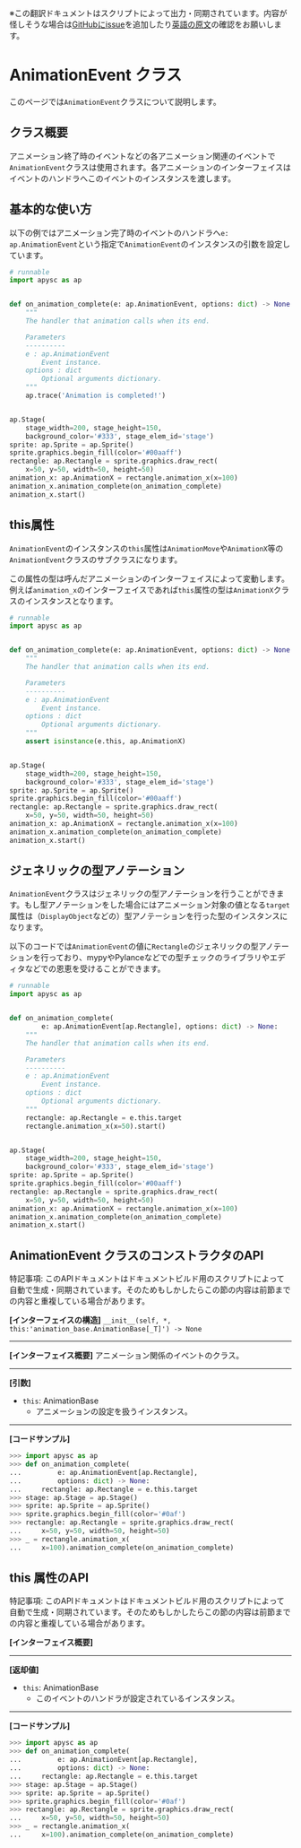 <span class="inconspicuous-txt">※この翻訳ドキュメントはスクリプトによって出力・同期されています。内容が怪しそうな場合は<a href="https://github.com/simon-ritchie/apysc/issues" target="_blank">GitHubにissue</a>を追加したり[英語の原文](https://simon-ritchie.github.io/apysc/en/animation_event.html)の確認をお願いします。</span>

# AnimationEvent クラス

このページでは`AnimationEvent`クラスについて説明します。

## クラス概要

アニメーション終了時のイベントなどの各アニメーション関連のイベントで`AnimationEvent`クラスは使用されます。各アニメーションのインターフェイスはイベントのハンドラへこのイベントのインスタンスを渡します。

## 基本的な使い方

以下の例ではアニメーション完了時のイベントのハンドラへ`e: ap.AnimationEvent`という指定で`AnimationEvent`のインスタンスの引数を設定しています。

```py
# runnable
import apysc as ap


def on_animation_complete(e: ap.AnimationEvent, options: dict) -> None:
    """
    The handler that animation calls when its end.

    Parameters
    ----------
    e : ap.AnimationEvent
        Event instance.
    options : dict
        Optional arguments dictionary.
    """
    ap.trace('Animation is completed!')


ap.Stage(
    stage_width=200, stage_height=150,
    background_color='#333', stage_elem_id='stage')
sprite: ap.Sprite = ap.Sprite()
sprite.graphics.begin_fill(color='#00aaff')
rectangle: ap.Rectangle = sprite.graphics.draw_rect(
    x=50, y=50, width=50, height=50)
animation_x: ap.AnimationX = rectangle.animation_x(x=100)
animation_x.animation_complete(on_animation_complete)
animation_x.start()
```

## this属性

`AnimationEvent`のインスタンスの`this`属性は`AnimationMove`や`AnimationX`等の`AnimationEvent`クラスのサブクラスになります。

この属性の型は呼んだアニメーションのインターフェイスによって変動します。例えば`animation_x`のインターフェイスであれば`this`属性の型は`AnimationX`クラスのインスタンスとなります。

```py
# runnable
import apysc as ap


def on_animation_complete(e: ap.AnimationEvent, options: dict) -> None:
    """
    The handler that animation calls when its end.

    Parameters
    ----------
    e : ap.AnimationEvent
        Event instance.
    options : dict
        Optional arguments dictionary.
    """
    assert isinstance(e.this, ap.AnimationX)


ap.Stage(
    stage_width=200, stage_height=150,
    background_color='#333', stage_elem_id='stage')
sprite: ap.Sprite = ap.Sprite()
sprite.graphics.begin_fill(color='#00aaff')
rectangle: ap.Rectangle = sprite.graphics.draw_rect(
    x=50, y=50, width=50, height=50)
animation_x: ap.AnimationX = rectangle.animation_x(x=100)
animation_x.animation_complete(on_animation_complete)
animation_x.start()
```

## ジェネリックの型アノテーション

`AnimationEvent`クラスはジェネリックの型アノテーションを行うことができます。もし型アノテーションをした場合にはアニメーション対象の値となる`target`属性は（`DisplayObject`などの）型アノテーションを行った型のインスタンスになります。

以下のコードでは`AnimationEvent`の値に`Rectangle`のジェネリックの型アノテーションを行っており、mypyやPylanceなどでの型チェックのライブラリやエディタなどでの恩恵を受けることができます。

```py
# runnable
import apysc as ap


def on_animation_complete(
        e: ap.AnimationEvent[ap.Rectangle], options: dict) -> None:
    """
    The handler that animation calls when its end.

    Parameters
    ----------
    e : ap.AnimationEvent
        Event instance.
    options : dict
        Optional arguments dictionary.
    """
    rectangle: ap.Rectangle = e.this.target
    rectangle.animation_x(x=50).start()


ap.Stage(
    stage_width=200, stage_height=150,
    background_color='#333', stage_elem_id='stage')
sprite: ap.Sprite = ap.Sprite()
sprite.graphics.begin_fill(color='#00aaff')
rectangle: ap.Rectangle = sprite.graphics.draw_rect(
    x=50, y=50, width=50, height=50)
animation_x: ap.AnimationX = rectangle.animation_x(x=100)
animation_x.animation_complete(on_animation_complete)
animation_x.start()
```

## AnimationEvent クラスのコンストラクタのAPI

<span class="inconspicuous-txt">特記事項: このAPIドキュメントはドキュメントビルド用のスクリプトによって自動で生成・同期されています。そのためもしかしたらこの節の内容は前節までの内容と重複している場合があります。</span>

**[インターフェイスの構造]** `__init__(self, *, this:'animation_base.AnimationBase[_T]') -> None`<hr>

**[インターフェイス概要]** アニメーション関係のイベントのクラス。<hr>

**[引数]**

- `this`: AnimationBase
  - アニメーションの設定を扱うインスタンス。

<hr>

**[コードサンプル]**

```py
>>> import apysc as ap
>>> def on_animation_complete(
...         e: ap.AnimationEvent[ap.Rectangle],
...         options: dict) -> None:
...     rectangle: ap.Rectangle = e.this.target
>>> stage: ap.Stage = ap.Stage()
>>> sprite: ap.Sprite = ap.Sprite()
>>> sprite.graphics.begin_fill(color='#0af')
>>> rectangle: ap.Rectangle = sprite.graphics.draw_rect(
...     x=50, y=50, width=50, height=50)
>>> _ = rectangle.animation_x(
...     x=100).animation_complete(on_animation_complete)
```

## this 属性のAPI

<span class="inconspicuous-txt">特記事項: このAPIドキュメントはドキュメントビルド用のスクリプトによって自動で生成・同期されています。そのためもしかしたらこの節の内容は前節までの内容と重複している場合があります。</span>

**[インターフェイス概要]** <hr>

**[返却値]**

- `this`: AnimationBase
  - このイベントのハンドラが設定されているインスタンス。

<hr>

**[コードサンプル]**

```py
>>> import apysc as ap
>>> def on_animation_complete(
...         e: ap.AnimationEvent[ap.Rectangle],
...         options: dict) -> None:
...     rectangle: ap.Rectangle = e.this.target
>>> stage: ap.Stage = ap.Stage()
>>> sprite: ap.Sprite = ap.Sprite()
>>> sprite.graphics.begin_fill(color='#0af')
>>> rectangle: ap.Rectangle = sprite.graphics.draw_rect(
...     x=50, y=50, width=50, height=50)
>>> _ = rectangle.animation_x(
...     x=100).animation_complete(on_animation_complete)
```